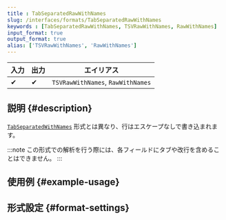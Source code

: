 ```yaml
---
title : TabSeparatedRawWithNames
slug: /interfaces/formats/TabSeparatedRawWithNames
keywords : [TabSeparatedRawWithNames, TSVRawWithNames, RawWithNames]
input_format: true
output_format: true
alias: ['TSVRawWithNames', 'RawWithNames']
---
```


| 入力   | 出力   | エイリアス                             |
|--------|--------|---------------------------------------|
| ✔      | ✔      | `TSVRawWithNames`, `RawWithNames`    |

## 説明 {#description}

[`TabSeparatedWithNames`](./TabSeparatedWithNames.md) 形式とは異なり、行はエスケープなしで書き込まれます。

:::note
この形式での解析を行う際には、各フィールドにタブや改行を含めることはできません。
:::

## 使用例 {#example-usage}

## 形式設定 {#format-settings}
